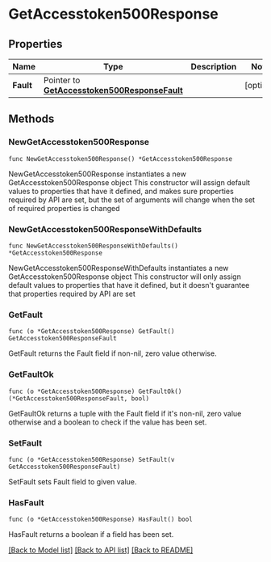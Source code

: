 # GetAccesstoken500Response

## Properties

Name | Type | Description | Notes
------------ | ------------- | ------------- | -------------
**Fault** | Pointer to [**GetAccesstoken500ResponseFault**](GetAccesstoken500ResponseFault.md) |  | [optional] 

## Methods

### NewGetAccesstoken500Response

`func NewGetAccesstoken500Response() *GetAccesstoken500Response`

NewGetAccesstoken500Response instantiates a new GetAccesstoken500Response object
This constructor will assign default values to properties that have it defined,
and makes sure properties required by API are set, but the set of arguments
will change when the set of required properties is changed

### NewGetAccesstoken500ResponseWithDefaults

`func NewGetAccesstoken500ResponseWithDefaults() *GetAccesstoken500Response`

NewGetAccesstoken500ResponseWithDefaults instantiates a new GetAccesstoken500Response object
This constructor will only assign default values to properties that have it defined,
but it doesn't guarantee that properties required by API are set

### GetFault

`func (o *GetAccesstoken500Response) GetFault() GetAccesstoken500ResponseFault`

GetFault returns the Fault field if non-nil, zero value otherwise.

### GetFaultOk

`func (o *GetAccesstoken500Response) GetFaultOk() (*GetAccesstoken500ResponseFault, bool)`

GetFaultOk returns a tuple with the Fault field if it's non-nil, zero value otherwise
and a boolean to check if the value has been set.

### SetFault

`func (o *GetAccesstoken500Response) SetFault(v GetAccesstoken500ResponseFault)`

SetFault sets Fault field to given value.

### HasFault

`func (o *GetAccesstoken500Response) HasFault() bool`

HasFault returns a boolean if a field has been set.


[[Back to Model list]](../README.md#documentation-for-models) [[Back to API list]](../README.md#documentation-for-api-endpoints) [[Back to README]](../README.md)


